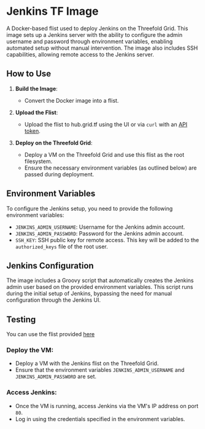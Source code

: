 # Jenkins TF Image

A Docker-based flist used to deploy Jenkins on the Threefold Grid. This image sets up a Jenkins server with the ability to configure the admin username and password through environment variables, enabling automated setup without manual intervention. The image also includes SSH capabilities, allowing remote access to the Jenkins server.

## How to Use

1. **Build the Image**:  
   - Convert the Docker image into a flist.

2. **Upload the Flist**:  
   - Upload the flist to hub.grid.tf using the UI or via `curl` with an [API token](https://hub.grid.tf/token).

3. **Deploy on the Threefold Grid**:  
   - Deploy a VM on the Threefold Grid and use this flist as the root filesystem.
   - Ensure the necessary environment variables (as outlined below) are passed during deployment.

## Environment Variables

To configure the Jenkins setup, you need to provide the following environment variables:

- `JENKINS_ADMIN_USERNAME`: Username for the Jenkins admin account.
- `JENKINS_ADMIN_PASSWORD`: Password for the Jenkins admin account.
- `SSH_KEY`: SSH public key for remote access. This key will be added to the `authorized_keys` file of the root user.

## Jenkins Configuration
The image includes a Groovy script that automatically creates the Jenkins admin user based on the provided environment variables. This script runs during the initial setup of Jenkins, bypassing the need for manual configuration through the Jenkins UI.


## Testing

You can use the flist provided [here](https://hub.grid.tf/amryassir.3bot/amryassir-jenkinsv2-latest.flist.md)

### Deploy the VM:

- Deploy a VM with the Jenkins flist on the Threefold Grid.
- Ensure that the environment variables `JENKINS_ADMIN_USERNAME` and `JENKINS_ADMIN_PASSWORD` are set.

### Access Jenkins:

- Once the VM is running, access Jenkins via the VM's IP address on port `80`.
- Log in using the credentials specified in the environment variables.
